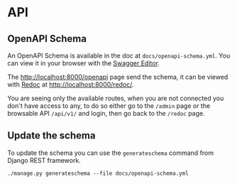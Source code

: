 # API

## OpenAPI Schema

An OpenAPI Schema is available in the doc at `docs/openapi-schema.yml`. You can view it in your browser with the [Swagger Editor](https://editor.swagger.io/).

The [http://localhost:8000/openapi](http://localhost:8000/openapi) page send the schema, it can be viewed with [Redoc](https://github.com/Redocly/redoc) at [http://localhost:8000/redoc/](http://localhost:8000/redoc/).

You are seeing only the available routes, when you are not connected you don't have access to any, to do so either go to the `/admin` page or the browsable API `/api/v1/` and login, then go back to the `/redoc` page.

## Update the schema

To update the schema you can use the `generateschema` command from Django REST framework.
```
./manage.py generateschema --file docs/openapi-schema.yml
```
